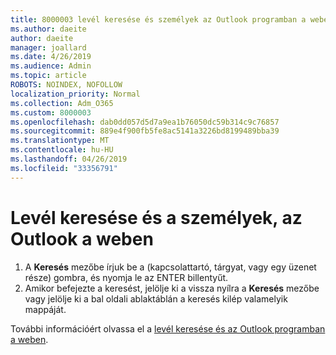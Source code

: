 ```yaml
---
title: 8000003 levél keresése és személyek az Outlook programban a weben
ms.author: daeite
author: daeite
manager: joallard
ms.date: 4/26/2019
ms.audience: Admin
ms.topic: article
ROBOTS: NOINDEX, NOFOLLOW
localization_priority: Normal
ms.collection: Adm_O365
ms.custom: 8000003
ms.openlocfilehash: dab0dd057d5d7a9ea1b76050dc59b314c9c76857
ms.sourcegitcommit: 889e4f900fb5fe8ac5141a3226bd8199489bba39
ms.translationtype: MT
ms.contentlocale: hu-HU
ms.lasthandoff: 04/26/2019
ms.locfileid: "33356791"
---
```

# <a name="search-mail-and-people-on-outlook-on-the-web"></a>Levél keresése és a személyek, az Outlook a weben

1. A **Keresés** mezőbe írjuk be a (kapcsolattartó, tárgyat, vagy egy üzenet része) gombra, és nyomja le az ENTER billentyűt.
2. Amikor befejezte a keresést, jelölje ki a vissza nyílra a **Keresés** mezőbe vagy jelölje ki a bal oldali ablaktáblán a keresés kilép valamelyik mappáját.

További információért olvassa el a [levél keresése és az Outlook programban a weben](https://support.office.com/article/b27e5eb7-3255-4c61-bf16-1c6a16bc2e6b).